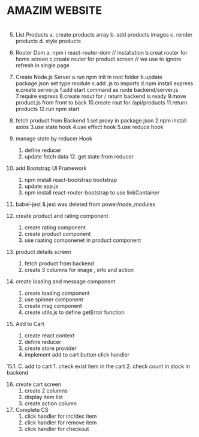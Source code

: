 # AMAZIM WEBSITE

#

5. List Products
   a. create products array
   b. add products images
   c. render products
   d. style products

6. Router Dom
   a. npm i react-router-dom // installation
   b.creat router for home screen
   c,create router for product screen
   // we use <LINK> to ignore refresh in single page

7. Create Node.js Server
   a.run npm init in root folder
   b.update package.json set type:module
   c.add .js to imports
   d.npm install express
   e.create server.js
   f.add start command as node backend/server.js
   7.require express
   8.create roout for / return backend is ready
   9.move product.js from front to back
   10.create rout for /api/products
   11.return products
   12.run npm start

8. fetch product from Backend
   1.set proxy in package.json
   2.npm install axios
   3.use state hook
   4.use effect hook
   5.use reduce hook

9. manage state by reducer Hook

   1. define reducer
   2. update fetch data 12. get state from reducer

10. add Bootstrap UI Framework

    1. npm install react-bootstrap bootstrap
    2. update app.js
    3. npm install react-router-bootstrap to use linkContainer

11. babel-jest & jest was deleted from power/node_modules

12. create product and rating component
    1. create rating component
    2. create product component
    3. use raating componenet in product component
13. product details screen

    1. fetch product from backend
    2. create 3 columns for image , info and action

14. create loading and message component

    1. create loading component
    2. use spinner component
    3. create msg component
    4. create utils.js to define getError function

15. Add to Cart

    1. create react context
    2. define reducer
    3. create store provider
    4. implement add to cart button click handler

15.1. C. add to cart 1. check exist item in the cart 2. check count in stock in backend

16. create cart screen
    1. create 2 columns
    2. display item list
    3. create action column
17. Complete CS
    1. click handler for inc/dec item
    2. click handler for remove item
    3. click handler for checkout
